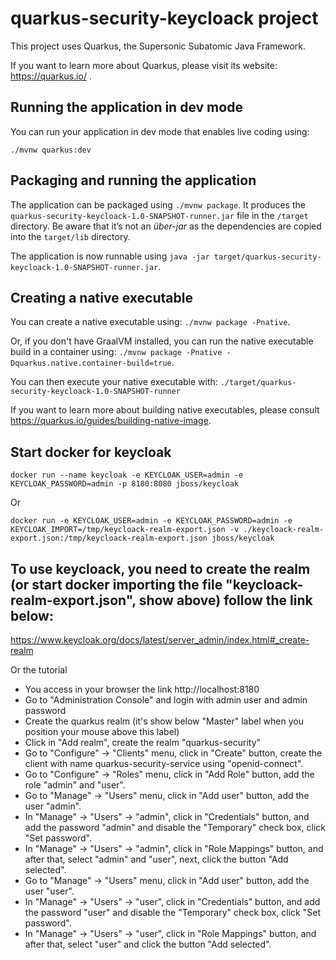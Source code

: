 # quarkus-security-keycloack project

This project uses Quarkus, the Supersonic Subatomic Java Framework.

If you want to learn more about Quarkus, please visit its website: https://quarkus.io/ .

## Running the application in dev mode

You can run your application in dev mode that enables live coding using:
```
./mvnw quarkus:dev
```

## Packaging and running the application

The application can be packaged using `./mvnw package`.
It produces the `quarkus-security-keycloack-1.0-SNAPSHOT-runner.jar` file in the `/target` directory.
Be aware that it’s not an _über-jar_ as the dependencies are copied into the `target/lib` directory.

The application is now runnable using `java -jar target/quarkus-security-keycloack-1.0-SNAPSHOT-runner.jar`.

## Creating a native executable

You can create a native executable using: `./mvnw package -Pnative`.

Or, if you don't have GraalVM installed, you can run the native executable build in a container using: `./mvnw package -Pnative -Dquarkus.native.container-build=true`.

You can then execute your native executable with: `./target/quarkus-security-keycloack-1.0-SNAPSHOT-runner`

If you want to learn more about building native executables, please consult https://quarkus.io/guides/building-native-image.

## Start docker for keycloak
```
docker run --name keycloak -e KEYCLOAK_USER=admin -e KEYCLOAK_PASSWORD=admin -p 8180:8080 jboss/keycloak
```
Or
```
docker run -e KEYCLOAK_USER=admin -e KEYCLOAK_PASSWORD=admin -e KEYCLOAK_IMPORT=/tmp/keycloack-realm-export.json -v ./keycloack-realm-export.json:/tmp/keycloack-realm-export.json jboss/keycloak
```

## To use keycloack, you need to create the realm (or start docker importing the file "keycloack-realm-export.json", show above) follow the link below:

https://www.keycloak.org/docs/latest/server_admin/index.html#_create-realm

Or the tutorial

- You access in your browser the link http://localhost:8180
- Go to "Administration Console" and login with admin user and admin password
- Create the quarkus realm (it's show below "Master" label when you position your mouse above this label)
- Click in "Add realm", create the realm "quarkus-security"
- Go to "Configure" -> "Clients" menu, click in "Create" button, create the client with name quarkus-security-service using "openid-connect".
- Go to "Configure" -> "Roles" menu, click in "Add Role" button, add the role "admin" and "user".
- Go to "Manage" -> "Users" menu, click in "Add user" button, add the user "admin".
- In "Manage" -> "Users" -> "admin", click in "Credentials" button, and add the password "admin" and disable the "Temporary" check box, click "Set password".
- In "Manage" -> "Users" -> "admin", click in "Role Mappings" button, and after that, select "admin" and "user", next, click the button "Add selected".
- Go to "Manage" -> "Users" menu, click in "Add user" button, add the user "user".
- In "Manage" -> "Users" -> "user", click in "Credentials" button, and add the password "user" and disable the "Temporary" check box, click "Set password".
- In "Manage" -> "Users" -> "user", click in "Role Mappings" button, and after that, select "user" and click the button "Add selected".
